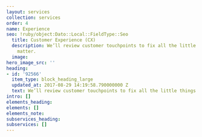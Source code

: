 ```yaml
---
layout: services
collection: services
order: 4
name: Experience
seo: !ruby/object:Dato::Local::FieldType::Seo
  title: Customer Experience (CX)
  description: We’ll review customer touchpoints to fix all the little things that
    matter.
  image: 
hero_image_src: ''
heading:
- id: '92566'
  item_type: block_heading_large
  updated_at: 2017-08-29 14:19:58.790000000 Z
  text: We’ll review customer touchpoints to fix all the little things that matter.
intro: []
elements_heading: 
elements: []
elements_note: 
subservices_heading: 
subservices: []
---
```


